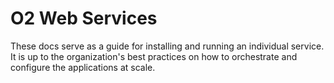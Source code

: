 # O2 Web Services

These docs serve as a guide for installing and running an individual service. It is up to the organization's best practices on how to orchestrate and configure the applications at scale.


